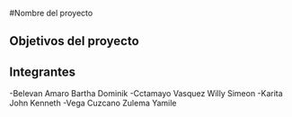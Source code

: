 #Nombre del proyecto
## Objetivos del proyecto

## Integrantes
-Belevan Amaro     Bartha Dominik
-Cctamayo Vasquez  Willy Simeon
-Karita            John Kenneth
-Vega Cuzcano      Zulema Yamile
